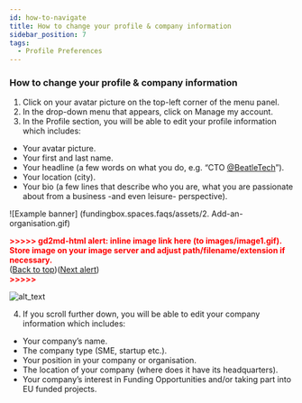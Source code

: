 ```yaml
---
id: how-to-navigate
title: How to change your profile & company information
sidebar_position: 7
tags:
  - Profile Preferences
---
```


### **How to change your profile & company information**

1. Click on your avatar picture on the top-left corner of the menu panel.
2. In the drop-down menu that appears, click on Manage my account.
3. In the Profile section, you will be able to edit your profile information which includes:
* Your avatar picture.
* Your first and last name.
* Your headline (a few words on what you do, e.g. “CTO [@BeatleTech](https://spaces.fundingbox.com/spaces/fundingbox-meta-community-support/5db6e01352317832f8590521#)”).
* Your location (city).
* Your bio (a few lines that describe who you are, what you are passionate about from a business -and even leisure- perspective).

![Example banner] (fundingbox.spaces.faqs/assets/2. Add-an-organisation.gif)


<p id="gdcalert1" ><span style="color: red; font-weight: bold">>>>>>  gd2md-html alert: inline image link here (to images/image1.gif). Store image on your image server and adjust path/filename/extension if necessary. </span><br>(<a href="#">Back to top</a>)(<a href="#gdcalert2">Next alert</a>)<br><span style="color: red; font-weight: bold">>>>>> </span></p>


![alt_text](images/image1.gif "image_tooltip")




4. If you scroll further down, you will be able to edit your company information which includes:
* Your company’s name.
* The company type (SME, startup etc.).
* Your position in your company or organisation.
* The location of your company (where does it have its headquarters).
* Your company’s interest in Funding Opportunities and/or taking part into EU funded projects.






